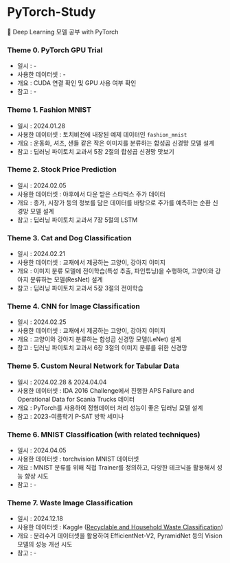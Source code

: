 # PyTorch-Study
🧐 Deep Learning 모델 공부 with PyTorch

### Theme 0. PyTorch GPU Trial
- 일시 : -
- 사용한 데이터셋 : -
- 개요 : CUDA 연결 확인 및 GPU 사용 여부 확인
- 참고 : -

### Theme 1. Fashion MNIST
- 일시 : 2024.01.28
- 사용한 데이터셋 : 토치비전에 내장된 예제 데이터인 ```fashion_mnist```
- 개요 : 운동화, 셔츠, 샌들 같은 작은 이미지를 분류하는 합성곱 신경망 모델 설계
- 참고 : 딥러닝 파이토치 교과서 5장 2절의 합성곱 신경망 맛보기

### Theme 2. Stock Price Prediction
- 일시 : 2024.02.05
- 사용한 데이터셋 : 야후에서 다운 받은 스타벅스 주가 데이터
- 개요 : 종가, 시장가 등의 정보를 담은 데이터를 바탕으로 주가를 예측하는 순환 신경망 모델 설계
- 참고 : 딥러닝 파이토치 교과서 7장 5절의 LSTM

### Theme 3. Cat and Dog Classification
- 일시 : 2024.02.21
- 사용한 데이터셋 : 교재에서 제공하는 고양이, 강아지 이미지
- 개요 : 이미지 분류 모델에 전이학습(특성 추출, 파인튜닝)을 수행하여, 고양이와 강아지 분류하는 모델(ResNet) 설계 
- 참고 : 딥러닝 파이토치 교과서 5장 3절의 전이학습

### Theme 4. CNN for Image Classification
- 일시 : 2024.02.25
- 사용한 데이터셋 : 교재에서 제공하는 고양이, 강아지 이미지
- 개요 : 고양이와 강아지 분류하는 합성곱 신경망 모델(LeNet) 설계 
- 참고 : 딥러닝 파이토치 교과서 6장 3절의 이미지 분류를 위한 신경망

### Theme 5. Custom Neural Network for Tabular Data
- 일시 : 2024.02.28 & 2024.04.04
- 사용한 데이터셋 : IDA 2016 Challenge에서 진행한 APS Failure and Operational Data for Scania Trucks 데이터
- 개요 : PyTorch를 사용하여 정형데이터 처리 성능이 좋은 딥러닝 모델 설계
- 참고 : 2023-여름학기 P-SAT 방학 세미나

### Theme 6. MNIST Classification (with related techniques)
- 일시 : 2024.04.05
- 사용한 데이터셋 : torchvision MNIST 데이터셋
- 개요 : MNIST 분류를 위해 직접 Trainer를 정의하고, 다양한 테크닉을 활용해서 성능 향상 시도
- 참고 : -

### Theme 7. Waste Image Classification
- 일시 : 2024.12.18
- 사용한 데이터셋 : Kaggle ([Recyclable and Household Waste Classification](https://www.kaggle.com/datasets/alistairking/recyclable-and-household-waste-classification))
- 개요 : 분리수거 데이터셋을 활용하여 EfficientNet-V2, PyramidNet 등의 Vision 모델의 성능 개선 시도
- 참고 : -